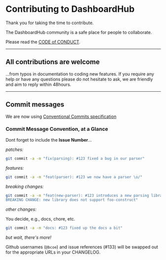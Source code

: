 # Contributing to DashboardHub

Thank you for taking the time to contribute.

The DashboardHub community is a safe place for people to collaborate.

Please read the [CODE of CONDUCT](/CODE_OF_CONDUCT.md).

---

## All contributions are welcome 

...from typos in documentation to coding new features. If you require any help or have any questions please do not hesitate to ask, we are friendly and aim to reply within 48hours.

---

## Commit messages

We are now using [Conventional Commits specification](https://conventionalcommits.org)

### Commit Message Convention, at a Glance

Dont forget to include the **Issue Number**... 

_patches:_

```sh
git commit -a -m "fix(parsing): #123 fixed a bug in our parser"
```

_features:_

```sh
git commit -a -m "feat(parser): #123 we now have a parser \o/"
```

_breaking changes:_

```sh
git commit -a -m "feat(new-parser): #123 introduces a new parsing library
BREAKING CHANGE: new library does not support foo-construct"
```

_other changes:_

You decide, e.g., docs, chore, etc.

```sh
git commit -a -m "docs: #123 fixed up the docs a bit"
```

_but wait, there's more!_

Github usernames (`@bcoe`) and issue references (#133) will be swapped out for the
appropriate URLs in your CHANGELOG.
